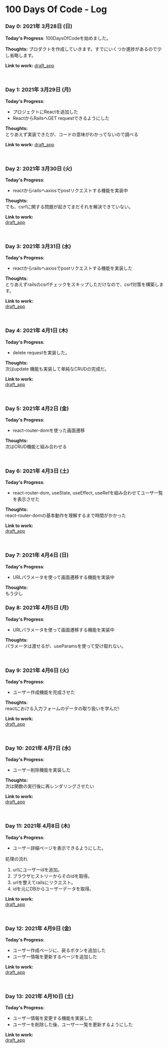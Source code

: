 # 100 Days Of Code - Log

### Day 0: 2021年 3月28日 (日)

**Today's Progress**: 100DaysOfCodeを始めました。

**Thoughts:** プロダクトを作成していきます。すでにいくつか進捗があるので少し省略します。

**Link to work:** [draft_app](https://github.com/cordelia-sixth/draft_app)

<br/>

### Day 1: 2021年 3月29日 (月)

**Today's Progress**:
- プロジェクトにReactを追加した
- ReactからRailsへGET requestできるようにした

**Thoughts:**
<br>
とりあえず実装できたが、コードの意味がわかってないので調べる

**Link to work:** [draft_app](https://github.com/cordelia-sixth/draft_app/tree/add_axios)

<br/>

### Day 2: 2021年 3月30日 (火)

**Today's Progress**:
- reactからrailsへaxiosでpostリクエストする機能を実装中

**Thoughts:**
<br>
でも、csrfに関する問題が起きてまだそれを解決できていない。

**Link to work:**
<br/>
[draft_app](https://github.com/cordelia-sixth/draft_app/tree/add_axios)

<br/>

### Day 3: 2021年 3月31日 (水)

**Today's Progress**:
- reactからrailsへaxiosでpostリクエストする機能を実装した

**Thoughts:**
<br>
とりあえずrailsのcsrfチェックをスキップしただけなので、csrf対策を構築します。

**Link to work:**
<br/>
[draft_app](https://github.com/cordelia-sixth/draft_app/tree/add_axios)

<br/>

### Day 4: 2021年 4月1日 (木)

**Today's Progress**:
- delete requestを実装した。

**Thoughts:**
<br>
次はupdate 機能も実装して単純なCRUDの完成だ。

**Link to work:**
<br/>
[draft_app](https://github.com/cordelia-sixth/draft_app/tree/add_axios)

<br/>

### Day 5: 2021年 4月2日 (金)

**Today's Progress**:
- react-router-domを使った画面遷移

**Thoughts:**
<br>
次はCRUD機能と組み合わせる

<br/>

### Day 6: 2021年 4月3日 (土)

**Today's Progress**:
- react-router-dom, useState, useEffect, useRefを組み合わせてユーザ一覧を表示させた

**Thoughts:**
<br>
react-router-domの基本動作を理解するまで時間がかかった

**Link to work:**
<br/>
[draft_app](https://github.com/cordelia-sixth/draft_app/tree/add_axios)

<br/>

### Day 7: 2021年 4月4日 (日)

**Today's Progress**:
- URLパラメータを使って画面遷移する機能を実装中

**Thoughts:**
<br>
もう少し

### Day 8: 2021年 4月5日 (月)

**Today's Progress**:
- URLパラメータを使って画面遷移する機能を実装中

**Thoughts:**
<br>
パラメータは渡せるが、useParamsを使って受け取れない。

<br/>

### Day 9: 2021年 4月6日 (火)

**Today's Progress**:
- ユーザー作成機能を完成させた

**Thoughts:**
<br>
reactにおける入力フォームのデータの取り扱いを学んだ!

**Link to work:**
<br/>
[draft_app](https://github.com/cordelia-sixth/draft_app/tree/add_axios)

<br/>

### Day 10: 2021年 4月7日 (水)

**Today's Progress**:
- ユーザー削除機能を実装した

**Thoughts:**
<br>
次は関数の実行後に再レンダリングさせたい

**Link to work:**
<br/>
[draft_app](https://github.com/cordelia-sixth/draft_app/tree/add_axios)

<br/>

### Day 11: 2021年 4月8日 (木)

**Today's Progress**:
- ユーザー詳細ページを表示できるようにした。

処理の流れ
1. urlにユーザーidを追加。
2. ブラウザヒストリーからそのidを取得。
3. urlを整えてrailsにリクエスト。
4. idを元にDBからユーザーデータを取得。

**Link to work:**
<br/>
[draft_app](https://github.com/cordelia-sixth/draft_app/tree/add_axios)

<br/>

### Day 12: 2021年 4月9日 (金)

**Today's Progress**:
- ユーザー作成ページに、戻るボタンを追加した
- ユーザー情報を更新するページを追加した

**Link to work:**
<br/>
[draft_app](https://github.com/cordelia-sixth/draft_app/tree/add_axios)

<br/>

### Day 13: 2021年 4月10日 (土)

**Today's Progress**:
- ユーザー情報を変更する機能を実装した
- ユーザーを削除した後、ユーザー一覧を更新するようにした

**Link to work:**
<br/>
[draft_app](https://github.com/cordelia-sixth/draft_app/tree/add_axios)
